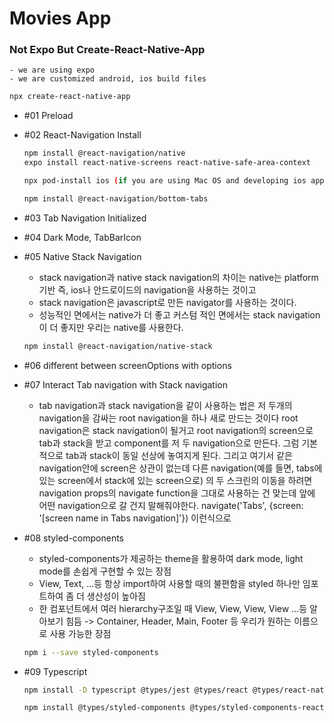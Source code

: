 # Movies App

### Not Expo But Create-React-Native-App

    - we are using expo
    - we are customized android, ios build files

```bash
npx create-react-native-app
```

- #01 Preload

- #02 React-Navigation Install

  ```bash
  npm install @react-navigation/native
  expo install react-native-screens react-native-safe-area-context

  npx pod-install ios (if you are using Mac OS and developing ios app)

  npm install @react-navigation/bottom-tabs
  ```

- #03 Tab Navigation Initialized

- #04 Dark Mode, TabBarIcon

- #05 Native Stack Navigation

  - stack navigation과 native stack navigation의 차이는 native는 platform기반 즉, ios나 안드로이드의 navigation을 사용하는 것이고
  - stack navigation은 javascript로 만든 navigator를 사용하는 것이다.
  - 성능적인 면에서는 native가 더 좋고 커스텀 적인 면에서는 stack navigation이 더 좋지만 우리는 native를 사용한다.

  ```bash
  npm install @react-navigation/native-stack
  ```

- #06 different between screenOptions with options

- #07 Interact Tab navigation with Stack navigation

  - tab navigation과 stack navigation을 같이 사용하는 법은 저 두개의 navigation을 감싸는 root navigation을 하나 새로 만드는 것이다
    root navigation은 stack navigation이 될거고 root navigation의 screen으로 tab과 stack을 받고 component를 저 두 navigation으로 만든다.
    그럼 기본적으로 tab과 stack이 동일 선상에 놓여지게 된다. 그리고 여기서 같은 navigation안에 screen은 상관이 없는데 다른 navigation(예를 들면, tabs에 있는 screen에서 stack에 있는 screen으로)
    의 두 스크린의 이동을 하려면 navigation props의 navigate function을 그대로 사용하는 건 맞는데 앞에 어떤 navigation으로 갈 건지 말해줘야한다.
    navigate('Tabs', {screen: '[screen name in Tabs navigation]'}) 이런식으로

- #08 styled-components

  - styled-components가 제공하는 theme을 활용하여 dark mode, light mode를 손쉽게 구현할 수 있는 장점
  - View, Text, ...등 항상 import하여 사용할 때의 불편함을 styled 하나만 임포트하여 좀 더 생산성이 높아짐
  - 한 컴포넌트에서 여러 hierarchy구조일 때 View, View, View, View ...등 알아보기 힘듬 -> Container, Header, Main, Footer 등 우리가 원하는 이름으로 사용 가능한 장점

  ```bash
  npm i --save styled-components
  ```

- #09 Typescript

  ```bash
  npm install -D typescript @types/jest @types/react @types/react-native @types/react-test-renderer

  npm install @types/styled-components @types/styled-components-react-native
  ```
